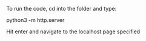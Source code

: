 To run the code, cd into the folder and type:

python3 -m http.server

Hit enter and navigate to the localhost page specified
